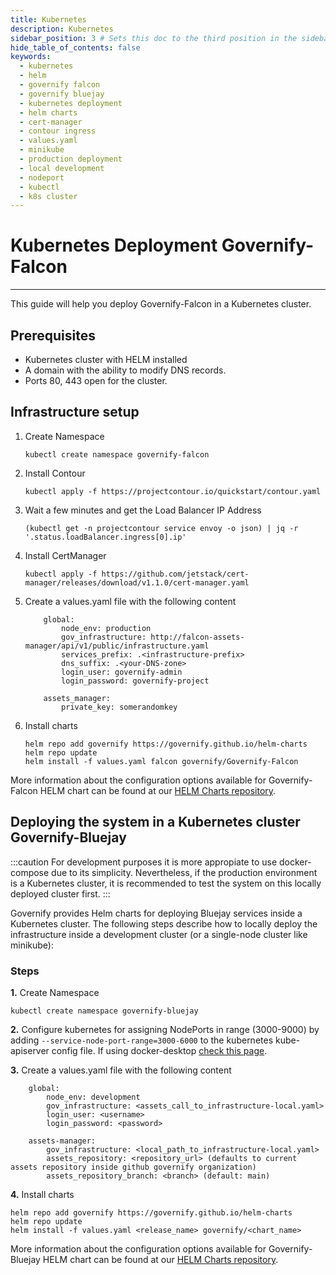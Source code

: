```yaml
---
title: Kubernetes
description: Kubernetes
sidebar_position: 3 # Sets this doc to the third position in the sidebar
hide_table_of_contents: false
keywords:
  - kubernetes
  - helm
  - governify falcon
  - governify bluejay
  - kubernetes deployment
  - helm charts
  - cert-manager
  - contour ingress
  - values.yaml
  - minikube
  - production deployment
  - local development
  - nodeport
  - kubectl
  - k8s cluster
---
```


# Kubernetes Deployment Governify-Falcon

---

This guide will help you deploy Governify-Falcon in a Kubernetes cluster.

## Prerequisites

- Kubernetes cluster with HELM installed
- A domain with the ability to modify DNS records.
- Ports 80, 443 open for the cluster.

## Infrastructure setup

1. Create Namespace

    ```bin/bash
    kubectl create namespace governify-falcon
    ```

2. Install Contour

    ```bin/bash
    kubectl apply -f https://projectcontour.io/quickstart/contour.yaml
    ```

3. Wait a few minutes and get the Load Balancer IP Address

    ```bin/bash
    (kubectl get -n projectcontour service envoy -o json) | jq -r '.status.loadBalancer.ingress[0].ip'
    ```

4. Install CertManager

    ```bin/bash
    kubectl apply -f https://github.com/jetstack/cert-manager/releases/download/v1.1.0/cert-manager.yaml
    ```

5. Create a values.yaml file with the following content

    ```bin/bash
        global:
            node_env: production
            gov_infrastructure: http://falcon-assets-manager/api/v1/public/infrastructure.yaml
            services_prefix: .<infrastructure-prefix>
            dns_suffix: .<your-DNS-zone>
            login_user: governify-admin
            login_password: governify-project
        
        assets_manager:
            private_key: somerandomkey
    ```

6. Install charts

    ```bin/bash
    helm repo add governify https://governify.github.io/helm-charts
    helm repo update
    helm install -f values.yaml falcon governify/Governify-Falcon
    ```

More information about the configuration options available for Governify-Falcon HELM chart can be found at our [HELM Charts repository](https://github.com/governify/helm-charts/tree/main/infrastructure/Governify-Falcon).

## Deploying the system in a Kubernetes cluster Governify-Bluejay

:::caution
For development purposes it is more appropiate to use docker-compose due to its simplicity. Nevertheless, if the production environment is a Kubernetes cluster, it is recommended to test the system on this locally deployed cluster first.
:::

Governify provides Helm charts for deploying Bluejay services inside a Kubernetes cluster. The following steps describe how to locally deploy the infrastructure inside a development cluster (or a single-node cluster like minikube):

### Steps

**1.** Create Namespace

```bin/bash
kubectl create namespace governify-bluejay
```

**2.** Configure kubernetes for assigning NodePorts in range (3000-9000) by adding `--service-node-port-range=3000-6000` to the kubernetes kube-apiserver config file. If using docker-desktop [check this page](https://stackoverflow.com/questions/64758012/location-of-kubernetes-config-directory-with-docker-desktop-on-windows).

**3.** Create a values.yaml file with the following content

```bin/bash
    global:
        node_env: development
        gov_infrastructure: <assets_call_to_infrastructure-local.yaml>
        login_user: <username>
        login_password: <password>

    assets-manager:
        gov_infrastructure: <local_path_to_infrastructure-local.yaml>
        assets_repository: <repository_url> (defaults to current assets repository inside github governify organization)
        assets_repository_branch: <branch> (default: main)
```

**4.** Install charts

```bin/bash
helm repo add governify https://governify.github.io/helm-charts
helm repo update
helm install -f values.yaml <release_name> governify/<chart_name>
```

More information about the configuration options available for Governify-Bluejay HELM chart can be found at our [HELM Charts repository](https://github.com/governify/helm-charts/tree/main/infrastructure/Governify-Bluejay).
